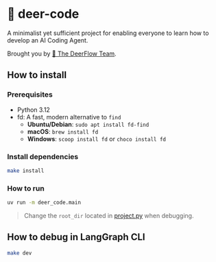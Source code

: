 # 🦌 deer-code

A minimalist yet sufficient project for enabling everyone to learn how to develop an AI Coding Agent.

Brought you by [🦌 The DeerFlow Team](https://github.com/bytedance/deer-flow).

## How to install

### Prerequisites

- Python 3.12
- fd: A fast, modern alternative to `find`
    - **Ubuntu/Debian**: `sudo apt install fd-find`
    - **macOS**: `brew install fd`
    - **Windows**: `scoop install fd` or `choco install fd`

### Install dependencies

```bash
make install
```

### How to run

```bash
uv run -m deer_code.main
```

> Change the `root_dir` located in [project.py](./src/deer_code/project.py)
> when debugging.

## How to debug in LangGraph CLI

```bash
make dev
```
